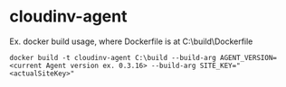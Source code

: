 # cloudinv-agent

Ex. docker build usage, where Dockerfile is at C:\build\Dockerfile

`docker build -t cloudinv-agent C:\build --build-arg AGENT_VERSION=<current Agent version ex. 0.3.16> --build-arg SITE_KEY="<actualSiteKey>"`
